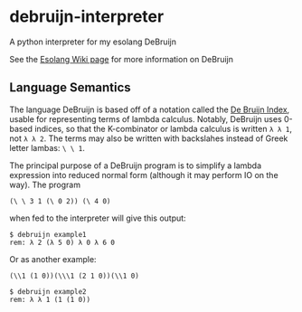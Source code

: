 # debruijn-interpreter

A python interpreter for my esolang DeBruijn

See the [Esolang Wiki page][page] for more information on DeBruijn

## Language Semantics

The language DeBruijn is based off of a notation called the [De Bruijn Index][wikip],
usable for representing terms of lambda calculus. Notably, DeBruijn uses 0-based indices,
so that the K-combinator or lambda calculus is written `λ λ 1`, not `λ λ 2`. The terms
may also be written with backslahes instead of Greek letter lambas: `\ \ 1`.

The principal purpose of a DeBruijn program is to simplify a lambda expression into
reduced normal form (although it may perform IO on the way). The program

```debruijn
(\ \ 3 1 (\ 0 2)) (\ 4 0)
```

when fed to the interpreter will give this output:

```shell
$ debruijn example1
rem: λ 2 (λ 5 0) λ 0 λ 6 0
```

Or as another example:

```debruijn
(\\1 (1 0))(\\\1 (2 1 0))(\\1 0)
```

```shell
$ debruijn example2
rem: λ λ 1 (1 (1 0))
```

[page]: https://esolangs.org/wiki/DeBruijn
[wikip]: https://wikipedia.org/wiki/de_bruijn_index
